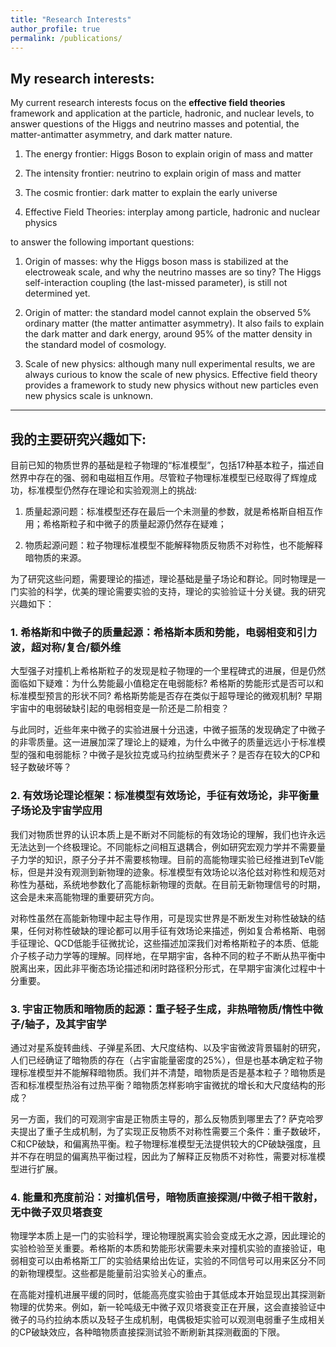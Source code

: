```yaml
---
title: "Research Interests"
author_profile: true
permalink: /publications/
---
```


## My research interests: 

My current research interests focus on the **effective field theories** framework and application at the particle, hadronic, and nuclear levels, to answer questions of the Higgs and neutrino masses and potential, the matter-antimatter asymmetry, and dark matter nature.

1. The energy frontier: Higgs Boson to explain origin of mass and matter

2. The intensity frontier: neutrino to explain origin of mass and matter

3. The cosmic frontier: dark matter to explain the early universe

4. Effective Field Theories: interplay among particle, hadronic and nuclear physics

to answer the following important questions:

1. Origin of masses: why the Higgs boson mass is stabilized at the electroweak scale, and why the neutrino masses are so tiny? The Higgs self-interaction coupling (the last-missed parameter), is still not determined yet. 

2. Origin of matter: the standard model cannot explain the observed 5% ordinary matter (the matter antimatter asymmetry). It also fails to explain the dark matter and dark energy, around 95% of the matter density in the standard model of cosmology.

3. Scale of new physics: although many null experimental results, we are always curious to know the scale of new physics. Effective field theory provides a framework to study new physics without new particles even new physics scale is unknown.





--------------------------------



## 我的主要研究兴趣如下:

目前已知的物质世界的基础是粒子物理的“标准模型”，包括17种基本粒子，描述自然界中存在的强、弱和电磁相互作用。尽管粒子物理标准模型已经取得了辉煌成功，标准模型仍然存在理论和实验观测上的挑战:

1. 质量起源问题：标准模型还存在最后一个未测量的参数，就是希格斯自相互作用；希格斯粒子和中微子的质量起源仍然存在疑难；

2. 物质起源问题：粒子物理标准模型不能解释物质反物质不对称性，也不能解释暗物质的来源。

为了研究这些问题，需要理论的描述，理论基础是量子场论和群论。同时物理是一门实验的科学，优美的理论需要实验的支持，理论的实验验证十分关键。我的研究兴趣如下：

### 1. 希格斯和中微子的质量起源：希格斯本质和势能，电弱相变和引力波，超对称/复合/额外维

大型强子对撞机上希格斯粒子的发现是粒子物理的一个里程碑式的进展，但是仍然面临如下疑难：为什么势能最小值稳定在电弱能标? 希格斯的势能形式是否可以和标准模型预言的形状不同?  希格斯势能是否存在类似于超导理论的微观机制?  早期宇宙中的电弱破缺引起的电弱相变是一阶还是二阶相变？

与此同时，近些年来中微子的实验进展十分迅速，中微子振荡的发现确定了中微子的非零质量。这一进展加深了理论上的疑难，为什么中微子的质量远远小于标准模型的强和电弱能标？中微子是狄拉克或马约拉纳型费米子？是否存在较大的CP和轻子数破坏等？

### 2. 有效场论理论框架：标准模型有效场论，手征有效场论，非平衡量子场论及宇宙学应用

我们对物质世界的认识本质上是不断对不同能标的有效场论的理解，我们也许永远无法达到一个终极理论。不同能标之间相互退耦合，例如研究宏观力学并不需要量子力学的知识，原子分子并不需要核物理。目前的高能物理实验已经推进到TeV能标，但是并没有观测到新物理的迹象。标准模型有效场论以洛伦兹对称性和规范对称性为基础，系统地参数化了高能标新物理的贡献。在目前无新物理信号的时期，这会是未来高能物理的重要研究方向。

对称性虽然在高能新物理中起主导作用，可是现实世界是不断发生对称性破缺的结果，任何对称性破缺的理论都可以用手征有效场论来描述，例如复合希格斯、电弱手征理论、QCD低能手征微扰论，这些描述加深我们对希格斯粒子的本质、低能介子核子动力学等的理解。同样地，在早期宇宙，各种不同的粒子不断从热平衡中脱离出来，因此非平衡态场论描述和闭时路径积分形式，在早期宇宙演化过程中十分重要。

### 3. 宇宙正物质和暗物质的起源：重子轻子生成，非热暗物质/惰性中微子/轴子，及其宇宙学

通过对星系旋转曲线、子弹星系团、大尺度结构、以及宇宙微波背景辐射的研究，人们已经确证了暗物质的存在（占宇宙能量密度的25%），但是也基本确定粒子物理标准模型并不能解释暗物质。我们并不清楚，暗物质是否是基本粒子？暗物质是否和标准模型热浴有过热平衡？暗物质怎样影响宇宙微扰的增长和大尺度结构的形成？

另一方面，我们的可观测宇宙是正物质主导的，那么反物质到哪里去了? 萨克哈罗夫提出了重子生成机制，为了实现正反物质不对称性需要三个条件：重子数破坏，C和CP破缺，和偏离热平衡。粒子物理标准模型无法提供较大的CP破缺强度，且并不存在明显的偏离热平衡过程，因此为了解释正反物质不对称性，需要对标准模型进行扩展。

### 4. 能量和亮度前沿：对撞机信号，暗物质直接探测/中微子相干散射，无中微子双贝塔衰变

物理学本质上是一门的实验科学，理论物理脱离实验会变成无水之源，因此理论的实验检验至关重要。希格斯的本质和势能形状需要未来对撞机实验的直接验证，电弱相变可以由希格斯工厂的实验结果给出佐证，实验的不同信号可以用来区分不同的新物理模型。这些都是能量前沿实验关心的重点。

在高能对撞机进展平缓的同时，低能高亮度实验由于其低成本开始显现出其探测新物理的优势来。例如，新一轮吨级无中微子双贝塔衰变正在开展，这会直接验证中微子的马约拉纳本质以及轻子生成机制，电偶极矩实验可以观测电弱重子生成相关的CP破缺效应，各种暗物质直接探测试验不断刷新其探测截面的下限。


<!--
### 1. 希格斯和中微子的质量起源：希格斯本质和势能，电弱相变和引力波，超对称/复合/额外维

大型强子对撞机（LHC）上希格斯粒子的发现是粒子物理的一个里程碑式的进展。目前，希格斯粒子的质量和性质，已经被测量到很高的精度且和标准模型的预言基本一致。但是，LHC还没有确定希格斯粒子的自相互作用，因此也就不能确定希格斯的势能形式。希格斯物理仍然面临如下疑难：为什么势能最小值稳定在电弱能标?  希格斯的势能形式是否可以和标准模型预言的形状不同?  希格斯势能是否存在类似于超导理论的微观机制?  早期宇宙中的电弱破缺引起的电弱相变是一阶还是二阶相变？

与此同时，近些年来中微子的实验进展十分迅速，中微子振荡的发现确定了中微子的非零质量，这是目前唯一可以确定的对标准模型的扩展。这一进展加深了理论上的疑难，为什么中微子的质量远远小于标准模型的强和电弱能标，中微子是狄拉克或马约拉纳型费米子，是否存在较大的CP和轻子数破坏等。

### 2. 有效场论理论框架：标准模型有效场论，手征有效场论，非平衡量子场论及宇宙学应用

我们对物质世界的认识本质上是不断对不同能标的有效场论的理解，我们也许永远无法达到一个终极理论。不同能标之间相互退耦合，例如研究宏观力学并不需要量子力学的知识，原子分子并不需要核物理。目前的高能物理实验已经推进到TeV能标，但是并没有观测到新物理的迹象。标准模型有效场论以洛伦兹对称性和规范对称性为基础，系统地参数化了高能标新物理的贡献。在目前无新物理信号的时期，这会是未来高能物理的重要研究方向。

对称性虽然在高能新物理中起主导作用，可是现实世界是不断发生对称性破缺的结果，任何对称性破缺的理论都可以用手征有效场论来描述，例如复合希格斯、电弱手征理论、QCD低能手征微扰论，这些描述加深我们对希格斯粒子的本质、低能介子核子动力学等的理解。同样地，在早期宇宙，各种不同的粒子不断从热平衡中脱离出来，因此非平衡态场论描述和闭时路径积分形式，在早期宇宙演化包括重子轻子生成，非热暗物质等过程中十分重要。

### 3. 宇宙正物质和暗物质的起源：重子轻子生成，非热暗物质/惰性中微子/轴子，及其宇宙学

通过对星系旋转曲线、子弹星系团、大尺度结构、以及宇宙微波背景辐射的研究，人们已经确证了暗物质的存在（占宇宙能量密度的25%），但是也基本确定粒子物理标准模型并不能解释暗物质。我们并不清楚，暗物质是否是基本粒子，暗物质是否和标准模型热浴有过热平衡，暗物质怎样影响宇宙微扰的增长和大尺度结构的形成？

另一方面，我们的可观测宇宙是正物质主导的，那么反物质到哪里去了? 萨克哈罗夫提出了重子生成机制，为了实现正反物质不对称性需要三个条件：重子数破坏，C和CP破缺，和偏离热平衡。粒子物理标准模型无法提供较大的CP破缺强度，且并不存在明显的偏离热平衡过程，因此为了解释正反物质不对称性，需要对标准模型进行扩展，希格斯粒子和中微子是解决重子生成问题的主流机制。

### 4. 能量和亮度前沿：对撞机信号，暗物质直接探测/中微子相干散射，无中微子双贝塔衰变

物理学本质上是一门的实验科学，理论物理脱离实验会变成无水之源，因此理论的实验检验至关重要。希格斯的本质和势能形状需要未来对撞机实验的直接验证，电弱相变可以由希格斯工厂的实验结果给出佐证，实验的不同信号可以用来区分不同的新物理模型。这些都是能量前沿实验关心的重点。

在高能对撞机进展平缓的同时，低能高亮度实验由于其低成本开始显现出其探测新物理的优势来。各种暗物质直接探测试验不断刷新其探测截面的下限，中微子相干散射作为背景的重要性凸显出来。新一轮吨级无中微子双贝塔衰变正在开展，这会直接验证中微子的马约拉纳本质以及轻子生成机制，电偶极矩实验可以观测电弱重子生成相关的CP破缺效应。
-->





<!--(1) Origin of Higgs mass and neutrino masses:

* nature of Higgs (elementary/composite), shape and origin of Higgs potential
* electroweak phase transition, its collider and gravitational wave signal
* model building: neutral naturalness/composite Higgs, susy/extra dimension


(2) Effective field theory framework:

* standard model effective field theory with Lorentz, gauge, BL, CP symmetries
* chiral effective field theories for composite Higgs, electroweak and QCD chiral Lagrangian
* quantum Boltzmann equation within non-equilibrium quantum field theory

(3) Origin of matter and dark matter:

* thermal and non-thermal dark matter: WIMP, sterile neutrino, axion, and superlight field
* cosmological implications on cosmological perturbation, large scale structure and halo
* electroweak baryogenesis and leptogenesis, baryon and lepton number and CP violation

(4) Energy and Intensity frontiers:

* collider phenomenology, novel observables, and model discriminations
* dark matter direct detection and coherent neutrino elastic scattering
* neutrinoless double bete decay and electric dipole moment experiments 

the standard model has become established as a well-tested physics theory.  

 everything in the universe is found to be made from a few basic building blocks called fundamental particles, governed by four fundamental forces.

is currently the best theory to describe the most basic building blocks of the universe. Over time and through many experiments, the Standard Model has become established as a well-tested physics theory. Developed in the early 1970s, it has successfully explained almost all experimental results and precisely predicted a wide variety of phenomena.

Theoretical investigation: 

framework and application at the particle, hadronic, and nuclear levels. To provide a logic and pedagogical description, I will start my interests on answering the above unsolved questions. 




## 主持和新的Funding情况：

1. 基金委面上项目（2019.01-2022.12）：中性自然性模型的对撞机和宇宙学检验（主持，今年年底结题）

2. 基金委优青项目（2021.01-2023.12）：超出标准模型的新物理（主持，明年年底结题）

3. 科技部重点研发计划（2021.12-2025.11）：空间微重力环境下极低温原子的奇异物理特性研究（参与，负责人：易俗）

4. 中国科学院青年科学团队（2021.06-2026.05）：物质和暗物质起源（负责人：舒菁、于江浩）

5. 国家重点研发计划“引力波探测”重点专项（2020.12-2025.11）：引力波宇宙学波源物理研究（参与，负责人：郭宗宽）





电子讲义(～160页)




The standard model of particle physics provides a well-established theory to describe the most basic building blocks of the universe called fundamental particles, governed by four fundamental forces. Over time and through many experiments, it has successfully explained almost all experimental results and precisely predicted a wide variety of phenomena. Despite its success, there are important questions that it does not answer:

1. Origin of masses: why the Higgs boson mass is stabilized at the electroweak scale, and why the neutrino masses are so tiny? The Higgs self-interaction coupling (the last-missed parameter), is still not determined yet. 

2. Origin of matter: the standard model cannot explain the observed 5% ordinary matter (the matter antimatter asymmetry). It also fails to explain the dark matter and dark energy, around 95% of the matter density in the standard model of cosmology.

3. Scale of new physics: although many null experimental results, we are always curious to know the scale of new physics. Effective field theory provides a framework to study new physics without new particles even new physics scale is unknown.

To understand our universe and investigate these questions, we rely on two solid theoretical frameworks: quantum field theory, and general relativity. On the other hand, we know physics is essentially an experimental science: a beautify theory, with predictions, needs to be supported by various experimental evidences. My current research interests focus on the **effective field theories** framework and application at the particle, hadronic, and nuclear levels, to answer questions of the Higgs and neutrino masses and potential, the matter-antimatter asymmetry, and dark matter nature.



### 1. The energy frontier: Higgs Boson to explain origin of mass and matter


The discovery of the Higgs boson at the large hadron collider (LHC) is a milestone in the history of particle physics. The properties of the Higgs boson, such as the mass, width, and couplings, have been measured very precisely and agree with the predictions from the standard model within experimental error-bar. However, the Higgs self-interaction coupling is still not observed within 5 sigma confidence level at the LHC run II, and thus the shape of the Higgs potential still cannot be determined. The Higgs boson physics still has the following puzzles: (1) why the Higgs boson vacuum expectation value is stabilized at the electroweak scale, instead of the Planck scale? (2) Can the shape of the Higgs potential be different from the prediction from the standard model? (3) Whether a microscopic mechanism similar to superconductor exists in the Higgs mechanism? (4) Is the electroweak phase transition in the early universe the second order (cross-over) or the first order? (5) Can the Higgs boson provide successful baryogenesis mechanism, electroweak baryogenesis and how to test this mechanism? To answer these questions, we rely on the experimental data from colliders, such as large hadron collider, and future lepton colliders. The shape of the Higgs potential, and the phase transition pattern can be verified at the future Higgs factory. 




### 2. The intensity frontier: neutrino to explain origin of mass and matter


The neutrino oscillation, observed by the SuperK and SNO, shows that neutrinos are massive particle, which provides the first firm evidence of beyond the standard model. Currently neutrino physics has vast experimental progress because of many on-going/planned neutrino experiments: NoVA/Dune, T2K/T2HK, etc. However, these experimental results can still not address theoretical puzzles from the tiny neutrino masses: (1) why neutrino masses are far smaller than the proton mass and the electron mass? (2) Are neutrinos Dirac or Majorana-type fermion? (3) Whether the lepton number is violated? (4) Whether there are large CP violation in the neutrino sector? (5) Can the neutrino provide successful baryogenesis mechanism, the leptogenesis, and how to test this mechanism? These question can be answered by the low-energy but high-luminosity experiments, such as neutrino-less double beta decay, neutrino long and short baseline, nuclear electric dipole moment, neutron-antineutron oscillation, etc. These experiments have relatively lower cost and would be one of the important directions in future. 






### 3. The cosmic frontier: dark matter to explain the early universe


The existence of a vast amount of dark matter in the Universe is supported by many astrophysical and cosmological observations. The latest CMB measurements indicate that it constitutes approximately a 27% of the Universe energy density. Given that the standard model of particle physics does not contain any viable candidate to account for it, dark matter, if it is a fundamental particle,  can be regarded as one of the clearest hints of new physics. Currently all the evidences of dark matter comes from its gravitational interaction, and we do not know any info on its particle nature. Thus there are lots of questions related to its particle nature: (1) Is the dark matter fundamental particle? (2) If so, what is its properties, such as spin, mass and couplings? (3) Whether dark matter ever has thermal equilibrium with the standard model particles?  (4) Whether the dark matter is cold or warm after it freeze-out or freeze-in? (5) How dark matter affects the growth of the cosmological perturbation and the structure formation? To address dark matter's particle nature, the  underground direct detection experiments are running to exclude more and more parameter regions for the wimp particle. On the other hand, the light dark matter, which is easy to escape from the direct detection, provide richer cosmological signatures in the cosmic microwave background and Lyman alpha forests, and so on.  






 
### 4. Effective Field Theories: interplay among particle, hadronic and nuclear physics


Problems with separated scales often appear in nature, and we intuitively know that it is most convenient to only work with degrees of freedom that are relevant for a particular scale. You never worry about physics of the atoms when designing bridges, nor try to track each and every molecule of a gas through phase space. As modern view of quantum field theory, effective field theory (EFT) is a successful paradigm to understand particle physics at different scales: most of the details of small distance physics are irrelevant for the description of longer-distance phenomena. EFT is a tool which has been applied to, but not limited to, new physics beyond the standard model (SMEFT), chiral symmetry breaking (chiral EFT) and heavy particle EFT at the hadronic and nuclear scale, and effective description of quantum gravity (gravity EFT), etc. The null experimental data at the LHC motivate us adapt the SMEFT-LEFT-ChiralPT-nuclearEFT pipeline to describe new physics effects at various scales: the Higgs - top quark - W/Z boson physics at the electroweak scale, the bottom - charm - kaon physics at the hadronic scale, and the nucleon - pion - nuclear physics at the nuclear scale. The low energy probe of high energy physics gives us an interplay among several different scales and is thus quite suitable to be implemented in the EFT framework.   

-->
